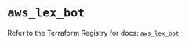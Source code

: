 # `aws_lex_bot`

Refer to the Terraform Registry for docs: [`aws_lex_bot`](https://registry.terraform.io/providers/hashicorp/aws/6.0.0/docs/resources/lex_bot).
